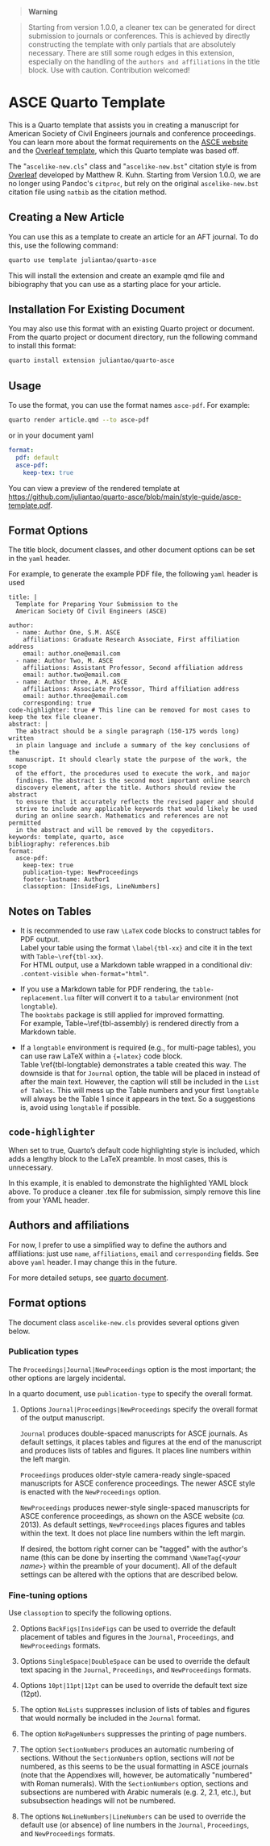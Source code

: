 > **Warning**

> Starting from version 1.0.0, a cleaner tex can be generated for direct submission to journals or conferences. This is achieved by directly constructing the template with only partials that are absolutely necessary. 
> There are still some rough edges in this extension, especially on the handling of the `authors and affiliations` in the title block. 
> Use with caution.
> Contribution welcomed!

# ASCE Quarto Template

This is a Quarto template that assists you in creating a manuscript for American Society of Civil Engineers journals and conference proceedings. You can learn more about the format requirements on the [ASCE website](https://ascelibrary.org/page/authorservicesjournals) and the [Overleaf template](https://www.overleaf.com/latex/templates/template-for-preparing-your-submission-to-the-american-society-of-civil-engineers-asce/pbwcqsvndpty), which this Quarto template was based off.

The "`ascelike-new.cls`" class and "`ascelike-new.bst`" citation style is from [Overleaf](https://www.overleaf.com) developed by Matthew R. Kuhn.
Starting from Version 1.0.0, we are no longer using Pandoc's `citproc`, but rely on the original `ascelike-new.bst` citation file using `natbib` as the citation method.

## Creating a New Article

You can use this as a template to create an article for an AFT journal. To do this, use the following command:

```bash
quarto use template juliantao/quarto-asce
```

This will install the extension and create an example qmd file and bibiography that you can use as a starting place for your article.

## Installation For Existing Document

You may also use this format with an existing Quarto project or document. From the quarto project or document directory, run the following command to install this format:

```bash
quarto install extension juliantao/quarto-asce
```

## Usage

To use the format, you can use the format names `asce-pdf`. For example:

```bash
quarto render article.qmd --to asce-pdf
```

or in your document yaml

```yaml
format:
  pdf: default
  asce-pdf:
    keep-tex: true    
```

You can view a preview of the rendered template at <https://github.com/juliantao/quarto-asce/blob/main/style-guide/asce-template.pdf>.

## Format Options

The title block, document classes, and other document options can be set in the `yaml` header.

For example, to generate the example PDF file, the following `yaml` header is used

```{.yaml} 
title: | 
  Template for Preparing Your Submission to the 
  American Society Of Civil Engineers (ASCE) 

author:
  - name: Author One, S.M. ASCE
    affiliations: Graduate Research Associate, First affiliation address
    email: author.one@email.com
  - name: Author Two, M. ASCE
    affiliations: Assistant Professor, Second affiliation address
    email: author.two@email.com
  - name: Author three, A.M. ASCE
    affiliations: Associate Professor, Third affiliation address
    email: author.three@email.com
    corresponding: true
code-highlighter: true # This line can be removed for most cases to keep the tex file cleaner.
abstract: |
  The abstract should be a single paragraph (150-175 words long) written
  in plain language and include a summary of the key conclusions of the
  manuscript. It should clearly state the purpose of the work, the scope
  of the effort, the procedures used to execute the work, and major
  findings. The abstract is the second most important online search
  discovery element, after the title. Authors should review the abstract
  to ensure that it accurately reflects the revised paper and should
  strive to include any applicable keywords that would likely be used
  during an online search. Mathematics and references are not permitted
  in the abstract and will be removed by the copyeditors.
keywords: template, quarto, asce
bibliography: references.bib
format: 
  asce-pdf:
    keep-tex: true
    publication-type: NewProceedings
    footer-lastname: Author1
    classoption: [InsideFigs, LineNumbers]
```

## Notes on Tables

-   It is recommended to use raw `\LaTeX` code blocks to construct tables for PDF output.  
    Label your table using the format `\label{tbl-xx}` and cite it in the text with `Table~\ref{tbl-xx}`.  
    For HTML output, use a Markdown table wrapped in a conditional div:  
    `.content-visible when-format="html"`.

-   If you use a Markdown table for PDF rendering, the `table-replacement.lua` filter will convert it to a `tabular` environment (not `longtable`).  
    The `booktabs` package is still applied for improved formatting.  
    For example, Table~\ref{tbl-assembly} is rendered directly from a Markdown table.

-   If a `longtable` environment is required (e.g., for multi-page tables), you can use raw LaTeX within a `{=latex}` code block.  
    Table \ref{tbl-longtable} demonstrates a table created this way. The downside is that for `Journal` option, the table will be placed in instead of after the main text.
    However, the caption will still be included in the `List of Tables`.  This will mess up the Table numbers and your first `longtable` will always be the Table 1 since it appears in the text.
    So a suggestions is, avoid using `longtable` if possible.


## `code-highlighter` 

When set to true, Quarto’s default code highlighting style is included, which adds a lengthy block to the LaTeX preamble. In most cases, this is unnecessary.

In this example, it is enabled to demonstrate the highlighted YAML block above.
To produce a cleaner .tex file for submission, simply remove this line from your YAML header.

## Authors and affiliations

For now, I prefer to use a simplified way to define the authors and affiliations: just use `name`, `affiliations`, `email` and `corresponding` fields. See above `yaml` header. 
I may change this in the future.

For more detailed setups, see [quarto document](https://quarto.org/docs/journals/authors.html).

## Format options

The document class `ascelike-new.cls` provides several options given
below. 

### Publication types

The `Proceedings|Journal|NewProceedings` option is the most
important; the other options are largely incidental.

In a quarto document, use `publication-type` to specify the overall format.

1.  Options `Journal|Proceedings|NewProceedings` specify the overall
    format of the output manuscript.

    `Journal` produces double-spaced manuscripts for ASCE journals. As
    default settings, it places tables and figures at the end of the
    manuscript and produces lists of tables and figures. It places line
    numbers within the left margin.

    `Proceedings` produces older-style camera-ready single-spaced
    manuscripts for ASCE conference proceedings. The newer ASCE style is
    enacted with the `NewProceedings` option.

    `NewProceedings` produces newer-style single-spaced manuscripts for
    ASCE conference proceedings, as shown on the ASCE website (*ca.*
    2013). As default settings, `NewProceedings` places figures and
    tables within the text. It does not place line numbers within the
    left margin.

    If desired, the bottom right corner can be "tagged" with the
    author's name (this can be done by inserting the command
    `\NameTag{<`*your name*`>}` within the preamble of your document).
    All of the default settings can be altered with the options that are
    described below.

### Fine-tuning options

Use `classoption` to specify the following options.

2.  Options `BackFigs|InsideFigs` can be used to override the default
    placement of tables and figures in the `Journal`, `Proceedings`, and
    `NewProceedings` formats.

3.  Options `SingleSpace|DoubleSpace` can be used to override the
    default text spacing in the `Journal`, `Proceedings`, and
    `NewProceedings` formats.

4.  Options `10pt|11pt|12pt` can be used to override the default text
    size (12pt).

5.  The option `NoLists` suppresses inclusion of lists of tables and
    figures that would normally be included in the `Journal` format.

6.  The option `NoPageNumbers` suppresses the printing of page numbers.

7.  The option `SectionNumbers` produces an automatic numbering of
    sections. Without the `SectionNumbers` option, sections will *not*
    be numbered, as this seems to be the usual formatting in ASCE
    journals (note that the Appendixes will, however, be automatically
    "numbered" with Roman numerals). With the `SectionNumbers` option,
    sections and subsections are numbered with Arabic numerals (e.g. 2,
    2.1, etc.), but subsubsection headings will not be numbered.

8.  The options `NoLineNumbers|LineNumbers` can be used to override the
    default use (or absence) of line numbers in the `Journal`,
    `Proceedings`, and `NewProceedings` formats.
